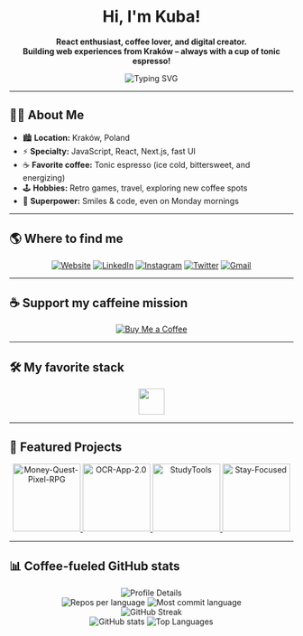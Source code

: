 <!--
██████╗  █████╗  ██████╗██╗  ██╗███████╗
██╔══██╗██╔══██╗██╔════╝██║ ██╔╝██╔════╝
██████╔╝███████║██║     █████╔╝ █████╗  
██╔═══╝ ██╔══██║██║     ██╔═██╗ ██╔══╝  
██║     ██║  ██║╚██████╗██║  ██╗███████╗
╚═╝     ╚═╝  ╚═╝ ╚═════╝╚═╝  ╚═╝╚══════╝
    ☕️ Coffee. Code. Creativity. Kuba.
-->

<h1 align="center">
  Hi, I'm Kuba!
</h1>

<p align="center"><b>
React enthusiast, coffee lover, and digital creator.<br>
Building web experiences from Kraków – always with a cup of tonic espresso!
</b></p>

<p align="center">
  <img src="https://readme-typing-svg.demolab.com?font=Fira+Code&size=24&pause=1100&color=4AE8C4&center=true&width=800&lines=I+code+with+passion+and+curiosity.;React+is+my+superpower!;No+day+without+coffee+and+commits.;Let%E2%80%99s+create+something+unforgettable+%F0%9F%92%A1" alt="Typing SVG">
</p>

---

## 🧑‍🚀 About Me

- 🏙️ **Location:** Kraków, Poland
- ⚡ **Specialty:** JavaScript, React, Next.js, fast UI
- ☕ **Favorite coffee:** Tonic espresso (ice cold, bittersweet, and energizing)
- 🕹️ **Hobbies:** Retro games, travel, exploring new coffee spots
- 🦸 **Superpower:** Smiles & code, even on Monday mornings

---

## 🌎 Where to find me

<p align="center">
  <a href="https://jhyziak.eu/"><img src="https://img.shields.io/badge/Website-jhyziak.eu-0099ff?style=for-the-badge&logo=google-chrome" alt="Website"/></a>
  <a href="https://www.linkedin.com/in/jakub-hyziak-a58193221/"><img src="https://img.shields.io/badge/LinkedIn-Kuba-0077B5?style=for-the-badge&logo=linkedin" alt="LinkedIn"/></a>
  <a href="https://www.instagram.com/jacob22092"><img src="https://img.shields.io/badge/Instagram-jacob22092-E4405F?style=for-the-badge&logo=instagram" alt="Instagram"/></a>
  <a href="https://twitter.com/JakubHyziak1"><img src="https://img.shields.io/badge/Twitter-@JakubHyziak1-1DA1F2?style=for-the-badge&logo=twitter" alt="Twitter"/></a>
  <a href="mailto:Jakub2001411@gmail.com"><img src="https://img.shields.io/badge/Email-Jakub2001411@gmail.com-D14836?style=for-the-badge&logo=gmail&logoColor=white" alt="Gmail"/></a>
</p>

---

## ☕️ Support my caffeine mission

<p align="center">
  <a href="https://buymeacoffee.com/jacob22092">
    <img src="https://img.shields.io/badge/Buy%20me%20a%20coffee-FFDD00?style=for-the-badge&logo=buy-me-a-coffee&logoColor=black" alt="Buy Me a Coffee"/>
  </a>
</p>

---

## 🛠️ My favorite stack

<p align="center">
  <img src="https://skillicons.dev/icons?i=js,ts,react,nextjs,nodejs,redux,graphql,html,css,git,figma,vercel" height="46" />
</p>

---

## 🚩 Featured Projects

<p align="center">
  <a href="https://github.com/Jacob22092/Money-Quest-Pixel-RPG">
    <img src="https://github-readme-stats.vercel.app/api/pin/?username=Jacob22092&repo=Money-Quest-Pixel-RPG&theme=tokyonight" alt="Money-Quest-Pixel-RPG" height="120"/>
  </a>
  <a href="https://github.com/Jacob22092/OCR-App-2.0">
    <img src="https://github-readme-stats.vercel.app/api/pin/?username=Jacob22092&repo=OCR-App-2.0&theme=tokyonight" alt="OCR-App-2.0" height="120"/>
  </a>
  <a href="https://github.com/Jacob22092/StudyTools">
    <img src="https://github-readme-stats.vercel.app/api/pin/?username=Jacob22092&repo=StudyTools&theme=tokyonight" alt="StudyTools" height="120"/>
  </a>
  <a href="https://github.com/Jacob22092/Stay-Focused">
    <img src="https://github-readme-stats.vercel.app/api/pin/?username=Jacob22092&repo=Stay-Focused&theme=tokyonight" alt="Stay-Focused" height="120"/>
  </a>
</p>

---

## 📊 Coffee-fueled GitHub stats

<p align="center">
  <img src="https://github-profile-summary-cards.vercel.app/api/cards/profile-details?username=Jacob22092&theme=tokyonight" alt="Profile Details"/>
  <br/>
  <img src="https://github-profile-summary-cards.vercel.app/api/cards/repos-per-language?username=Jacob22092&theme=tokyonight" alt="Repos per language"/>
  <img src="https://github-profile-summary-cards.vercel.app/api/cards/most-commit-language?username=Jacob22092&theme=tokyonight" alt="Most commit language"/>
  <br/>
  <img src="https://streak-stats.demolab.com?user=Jacob22092&theme=tokyonight" alt="GitHub Streak"/>
  <br/>
  <img src="https://github-readme-stats.vercel.app/api?username=Jacob22092&show_icons=true&theme=tokyonight&count_private=true" alt="GitHub stats"/>
  <img src="https://github-readme-stats.vercel.app/api/top-langs/?username=Jacob22092&layout=compact&theme=tokyonight" alt="Top Languages"/>
</p>

